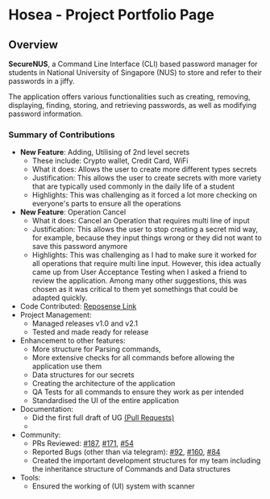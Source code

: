 # Hosea - Project Portfolio Page

## Overview
**SecureNUS**, a Command Line Interface (CLI) based password manager for students in National University of
Singapore (NUS) to store and refer to their passwords in a jiffy.

The application offers various functionalities such as creating, removing, displaying, finding, storing, and
retrieving passwords, as well as modifying password information.

### Summary of Contributions
- **New Feature**: Adding, Utilising of 2nd level secrets
    - These include: Crypto wallet, Credit Card, WiFi
    - What it does: Allows the user to create more different types secrets
    - Justification: This allows the user to create secrets with more variety that are typically used commonly in the 
daily life of a student
    - Highlights: This was challenging as it forced a lot more checking on everyone's parts to ensure all the operations
- **New Feature**: Operation Cancel
  - What it does: Cancel an Operation that requires multi line of input
  - Justification: This allows the user to stop creating a secret mid way, for example, because they input things wrong
or they did not want to save this password anymore
  - Highlights: This was challenging as I had to make sure it worked for all operations that require multi line input.
 However, this idea actually came up from User Acceptance Testing when I asked a friend to review the application.
 Among many other suggestions, this was chosen as it was critical to them yet somethings that could be adapted quickly. 
- Code Contributed: [Reposense Link](https://nus-cs2113-ay2223s2.github.io/tp-dashboard/?search=t15&sort=groupTitle&sortWithin=title&timeframe=commit&mergegroup=&groupSelect=groupByRepos&breakdown=true&checkedFileTypes=docs~functional-code~test-code~other&since=2023-02-17&tabOpen=true&tabType=authorship&tabAuthor=ollayf&tabRepo=AY2223S2-CS2113-T15-2%2Ftp%5Bmaster%5D&authorshipIsMergeGroup=false&authorshipFileTypes=docs~functional-code~test-code~other&authorshipIsBinaryFileTypeChecked=false&authorshipIsIgnoredFilesChecked=false)
- Project Management: 
  - Managed releases v1.0 and v2.1
  - Tested and made ready for release
- Enhancement to other features:
  - More structure for Parsing commands,
  - More extensive checks for all commands before allowing the application use them
  - Data structures for our secrets
  - Creating the architecture of the application
  - QA Tests for all commands to ensure they work as per intended
  - Standardised the UI of the entire application
- Documentation:
  - Did the first full draft of UG [(Pull Requests)](https://github.com/AY2223S2-CS2113-T15-2/tp/pull/66)
  - 
- Community:
  - PRs Reviewed: [#187](https://github.com/AY2223S2-CS2113-T15-2/tp/pull/181), [#171](https://github.com/AY2223S2-CS2113-T15-2/tp/pull/171),
[#54](https://github.com/AY2223S2-CS2113-T15-2/tp/pull/54)
  - Reported Bugs (other than via telegram): [#92](https://github.com/AY2223S2-CS2113-T15-2/tp/issues/92), 
[#160](https://github.com/AY2223S2-CS2113-T15-2/tp/issues/160), [#84](https://github.com/AY2223S2-CS2113-T15-2/tp/issues/84)
  - Created the important development structures for my team including the inheritance structure of Commands and Data 
structures
- Tools: 
  - Ensured the working of (UI) system with scanner